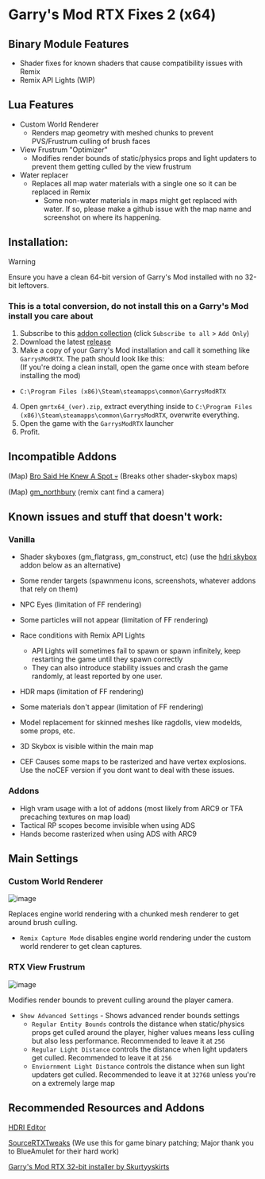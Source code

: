 
# Garry's Mod RTX Fixes 2 (x64)
## Binary Module Features
- Shader fixes for known shaders that cause compatibility issues with Remix
- Remix API Lights (WIP)
## Lua Features
- Custom World Renderer
  * Renders map geometry with meshed chunks to prevent PVS/Frustrum culling of brush faces
- View Frustrum "Optimizer"
  * Modifies render bounds of static/physics props and light updaters to prevent them getting culled by the view frustrum
- Water replacer
  * Replaces all map water materials with a single one so it can be replaced in Remix
    * Some non-water materials in maps might get replaced with water. If so, please make a github issue with the map name and screenshot on where its happening.

## Installation:
> [!WARNING]  
> Ensure you have a clean 64-bit version of Garry's Mod installed with no 32-bit leftovers. 
> ### This is a total conversion, do not install this on a Garry's Mod install you care about
1. Subscribe to this [addon collection](https://steamcommunity.com/sharedfiles/filedetails/?id=3417054376) (click `Subscribe to all` > `Add Only`)
2. Download the latest [release](https://github.com/Xenthio/gmod-rtx-fixes-2/releases/latest)
3. Make a copy of your Garry's Mod installation and call it something like `GarrysModRTX`. The path should look like this:    
(If you're doing a clean install, open the game once with steam before installing the mod)
  - `C:\Program Files (x86)\Steam\steamapps\common\GarrysModRTX`

4. Open `gmrtx64_(ver).zip`, extract everything inside to
`C:\Program Files (x86)\Steam\steamapps\common\GarrysModRTX`, overwrite everything.
5. Open the game with the `GarrysModRTX` launcher
6. Profit.

## Incompatible Addons
(Map) [Bro Said He Knew A Spot 💀](https://steamcommunity.com/sharedfiles/filedetails/?id=3252367349) (Breaks other shader-skybox maps)

(Map) [gm_northbury](https://steamcommunity.com/sharedfiles/filedetails/?id=3251774364) (remix cant find a camera)

## Known issues and stuff that doesn't work:
### Vanilla
- Shader skyboxes (gm_flatgrass, gm_construct, etc) (use the [hdri skybox](https://github.com/sambow23/hdri_cube/blob/main/README.md) addon below as an alternative)
- Some render targets (spawnmenu icons, screenshots, whatever addons that rely on them)
- NPC Eyes (limitation of FF rendering)
- Some particles will not appear (limitation of FF rendering)
- Race conditions with Remix API Lights
  - API Lights will sometimes fail to spawn or spawn infinitely, keep restarting the game until they spawn correctly
  - They can also introduce stability issues and crash the game randomly, at least reported by one user.

- HDR maps (limitation of FF rendering)
- Some materials don't appear (limitation of FF rendering)
- Model replacement for skinned meshes like ragdolls, view modelds, some props, etc.
- 3D Skybox is visible within the main map
- CEF Causes some maps to be rasterized and have vertex explosions. Use the noCEF version if you dont want to deal with these issues.

### Addons
- High vram usage with a lot of addons (most likely from ARC9 or TFA precaching textures on map load)
- Tactical RP scopes become invisible when using ADS
- Hands become rasterized when using ADS with ARC9

## Main Settings
### Custom World Renderer
![image](https://github.com/user-attachments/assets/b21681a6-31ba-4a1f-aab4-e78a6bb6241d)

Replaces engine world rendering with a chunked mesh renderer to get around brush culling.
- `Remix Capture Mode` disables engine world rendering under the custom world renderer to get clean captures.

### RTX View Frustrum
![image](https://github.com/user-attachments/assets/30bf0ca3-a1be-49b1-92e1-d993ecfcdbe9)


Modifies render bounds to prevent culling around the player camera. 
- `Show Advanced Settings` - Shows advanced render bounds settings
   - `Regular Entity Bounds` controls the distance when static/physics props get culled around the player, higher values means less culling but also less performance. Recommended to leave it at `256`
   - `Regular Light Distance` controls the distance when light updaters get culled. Recommended to leave it at `256`
   - `Enviornment Light Distance` controls the distance when sun light updaters get culled. Recommended to leave it at `32768` unless you're on a extremely large map

## Recommended Resources and Addons
[HDRI Editor](https://github.com/sambow23/hdri_cube/blob/main/README.md)

[SourceRTXTweaks](https://github.com/BlueAmulet/SourceRTXTweaks) (We use this for game binary patching; Major thank you to BlueAmulet for their hard work)

[Garry's Mod RTX 32-bit installer by Skurtyyskirts](https://github.com/skurtyyskirts/GmodRTX)
